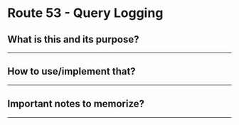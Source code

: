 # Route 53 - Query Logging

## What is this and its purpose?

---

## How to use/implement that?

---

## Important notes to memorize?

---
